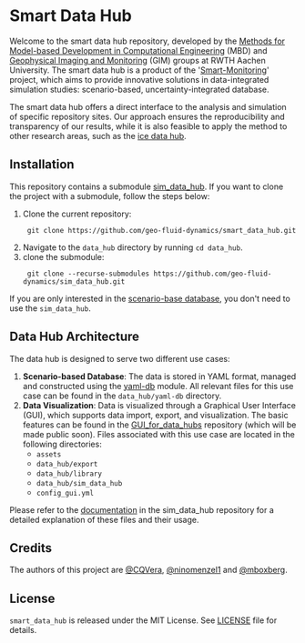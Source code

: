 # Smart Data Hub
Welcome to the smart data hub repository, developed by the [Methods for Model-based Development in Computational Engineering](https://www.mbd.rwth-aachen.de/) (MBD) and 
[Geophysical Imaging and Monitoring](https://www.gim.rwth-aachen.de/) (GIM) groups at RWTH Aachen University. The smart 
data hub is a product of the '[Smart-Monitoring](https://www.mbd.rwth-aachen.de/go/id/sxklc?lidx=1#aaaaaaaaaasxkoh)' project,
which aims to provide innovative solutions in data-integrated simulation studies: scenario-based, uncertainty-integrated database.

The smart data hub offers a direct interface to the analysis and simulation of specific repository sites. Our approach 
ensures the reproducibility and transparency of our results, while it is also feasible to apply the method to other 
research areas, such as the [ice data hub](https://doi.org/10.23689/fidgeo-5735).

## Installation
This repository contains a submodule [sim_data_hub](https://github.com/geo-fluid-dynamics/sim_data_hub.git).  If you 
want to clone the project with a submodule, follow the steps below:
1. Clone the current repository:
   ```
    git clone https://github.com/geo-fluid-dynamics/smart_data_hub.git
   ```
2. Navigate to the `data_hub` directory by running `cd data_hub`.
3. clone the submodule:
   ```
    git clone --recurse-submodules https://github.com/geo-fluid-dynamics/sim_data_hub.git
   ```
If you are only interested in the [scenario-base database](./README.md#data-hub-architecture), you don't need to use the `sim_data_hub`.

## Data Hub Architecture
The data hub is designed to serve two different use cases:
1. **Scenario-based Database**: The data is stored in YAML format, managed and constructed using the [yaml-db](data_hub/yaml-db/readme.md) module.
All relevant files for this use case can be found in the `data_hub/yaml-db` directory.
2. **Data Visualization**: Data is visualized through a Graphical User Interface (GUI), which supports data import, export, 
and visualization. The basic features can be found in the [GUI_for_data_hubs]() repository (which will be made public soon). 
Files associated with this use case are located in the following directories:
   * `assets`
   * `data_hub/export`
   * `data_hub/library`
   * `data_hub/sim_data_hub`
   * `config_gui.yml`

Please refer to the [documentation](https://github.com/geo-fluid-dynamics/sim_data_hub/tree/main#usage) in the 
sim_data_hub repository for a detailed explanation of these files and their usage.

## Credits
The authors of this project are [@CQVera](https://github.com/CQVera), [@ninomenzel1](https://github.com/ninomenzel1) and 
[@mboxberg](https://github.com/mboxberg).

## License
`smart_data_hub` is released under the MIT License. See [LICENSE](LICENSE) file for details.
